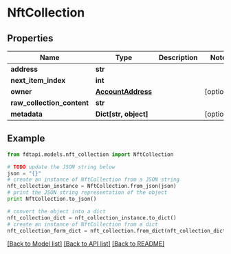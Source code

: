# NftCollection


## Properties
Name | Type | Description | Notes
------------ | ------------- | ------------- | -------------
**address** | **str** |  | 
**next_item_index** | **int** |  | 
**owner** | [**AccountAddress**](AccountAddress.md) |  | [optional] 
**raw_collection_content** | **str** |  | 
**metadata** | **Dict[str, object]** |  | [optional] 

## Example

```python
from fdtapi.models.nft_collection import NftCollection

# TODO update the JSON string below
json = "{}"
# create an instance of NftCollection from a JSON string
nft_collection_instance = NftCollection.from_json(json)
# print the JSON string representation of the object
print NftCollection.to_json()

# convert the object into a dict
nft_collection_dict = nft_collection_instance.to_dict()
# create an instance of NftCollection from a dict
nft_collection_form_dict = nft_collection.from_dict(nft_collection_dict)
```
[[Back to Model list]](../README.md#documentation-for-models) [[Back to API list]](../README.md#documentation-for-api-endpoints) [[Back to README]](../README.md)


